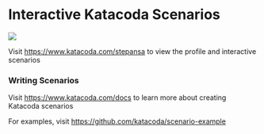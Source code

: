# Interactive Katacoda Scenarios

[![](http://shields.katacoda.com/katacoda/stepansa/count.svg)](https://www.katacoda.com/stepansa "Get your profile on Katacoda.com")

Visit https://www.katacoda.com/stepansa to view the profile and interactive scenarios

### Writing Scenarios
Visit https://www.katacoda.com/docs to learn more about creating Katacoda scenarios

For examples, visit https://github.com/katacoda/scenario-example
